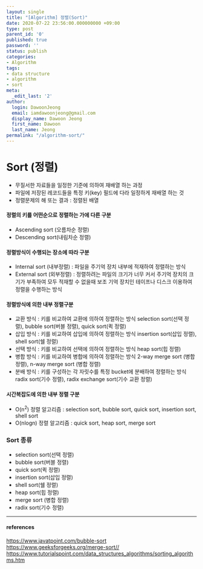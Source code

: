 ```yaml
---
layout: single
title: "[Algorithm] 정렬(Sort)"
date: 2020-07-22 23:56:00.000000000 +09:00
type: post
parent_id: '0'
published: true
password: ''
status: publish
categories:
- Algorithm
tags:
- data structure
- algorithm
- sort
meta:
  _edit_last: '2'
author:
  login: DawoonJeong
  email: iamdawoonjeong@gmail.com
  display_name: Dawoon Jeong
  first_name: Dawoon
  last_name: Jeong
permalink: "/algorithm-sort/"
---
```

# Sort (정렬)
- 무질서한 자료들을 일정한 기준에 의하여 재배열 하는 과정  
- 파일에 저장된 레코드들을 특정 키(key) 필드에 다라 일정하게 재배열 하는 것
- 정렬문제의 해 또는 결과 : 정렬된 배열

#### 정렬의 키를 어떤순으로 정렬하는 가에 다른 구분
- Ascending sort (오름차순 정렬)
- Descending sort(내림차순 정렬)

#### 정렬방식이 수행되는 장소에 따라 구분
- Internal sort (내부정렬) : 파일을 주기억 장치 내부에 적재하여 정렬하는 방식
- External sort (외부정렬) : 정렬하려는 파일의 크기가 너무 커서 주기억 장치의 크기가 부족하여 모두 적재할 수 없을때 보조 기억 장치인 테이프나 디스크 이용하여 정렬을 수행하는 방식

#### 정렬방식에 의한 내부 정렬구분
- 교환 방식 : 키를 비교하여 교환에 의하여 정렬하는 방식 selection sort(선택 정렬), bubble sort(버블 정렬), quick sort(퀵 정렬)
- 삽입 방식 : 키를 비교하여 삽입에 의하여 정렬하는 방식 insertion sort(삽입 정렬), shell sort(쉘 정렬)
- 선택 방식 : 키를 비교하여 선택에 의하여 정렬하는 방식 heap sort(힙 정렬)
- 병합 방식 : 키를 비교하여 병합에 의하여 정렬하는 방식 2-way merge sort (병합 정렬), n-way merge sort (병합 정렬)
- 분배 방식 : 키를 구성하는 각 자릿수를 특정 bucket에 분배하여 정렬하는 방식 radix sort(기수 정렬), radix exchange sort(기수 교환 정렬)

#### 시간복잡도에 의한 내부 정렬 구분
- O(n<sup>2</sup>) 정렬 알고리즘 :  selection sort, bubble sort, quick sort, insertion sort, shell sort
- O(nlogn) 정렬 알고리즘 : quick sort, heap sort, merge sort

### Sort 종류
- selection sort(선택 정렬)
- bubble sort(버블 정렬)
- quick sort(퀵 정렬)
- insertion sort(삽입 정렬)
- shell sort(쉘 정렬)
- heap sort(힙 정렬)
- merge sort (병합 정렬)
- radix sort(기수 정렬)


---

#### references
<https://www.javatpoint.com/bubble-sort>  
<https://www.geeksforgeeks.org/merge-sort//>  
<https://www.tutorialspoint.com/data_structures_algorithms/sorting_algorithms.htm>  
